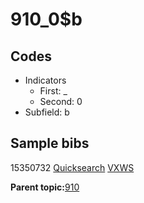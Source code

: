 # 910\_0$b

## Codes

-   Indicators
    -   First: \_
    -   Second: 0
-   Subfield: b

## Sample bibs

15350732 [Quicksearch](https://search.library.yale.edu/catalog/15350732) [VXWS](http://prodorbis.library.yale.edu:7014/vxws/GetHoldingsService?bibId=15350732)

**Parent topic:**[910](../../tags/910/910.md)

